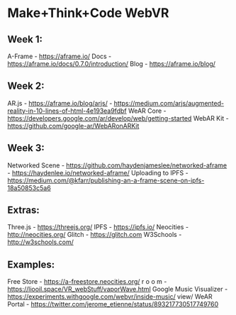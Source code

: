 # Make+Think+Code WebVR

## Week 1:
A-Frame - https://aframe.io/
Docs - https://aframe.io/docs/0.7.0/introduction/
Blog - https://aframe.io/blog/

## Week 2:
AR.js - https://aframe.io/blog/arjs/ - https://medium.com/arjs/augmented-reality-in-10-lines-of-html-4e193ea9fdbf
WeAR Core - https://developers.google.com/ar/develop/web/getting-started
WebAR Kit - https://github.com/google-ar/WebARonARKit

## Week 3:
Networked Scene - https://github.com/haydenjameslee/networked-aframe - https://haydenlee.io/networked-aframe/
Uploading to IPFS - https://medium.com/@kfarr/publishing-an-a-frame-scene-on-ipfs-18a50853c5a6


## Extras:
Three.js - https://threejs.org/
IPFS - https://ipfs.io/
Neocities - http://neocities.org/
Glitch - https://glitch.com
W3Schools - http://w3schools.com/

## Examples:
Free Store - https://a-freestore.neocities.org/
r o o m - https://liooil.space/VR_webStuff/vaporWave.html
Google Music Visualizer - https://experiments.withgoogle.com/webvr/inside-music/ view/
WeAR Portal - https://twitter.com/jerome_etienne/status/893217730517749760

